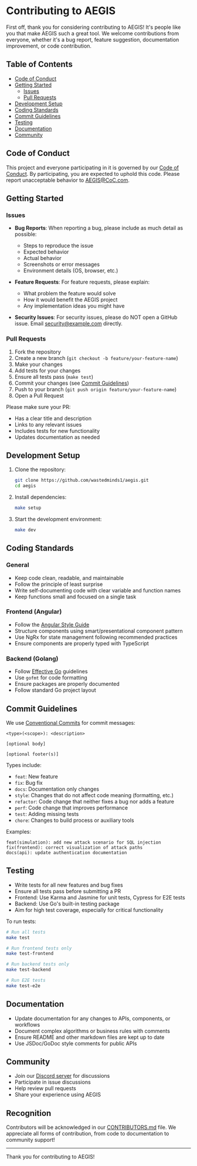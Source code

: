 # Contributing to AEGIS

First off, thank you for considering contributing to AEGIS! It's people like you that make AEGIS such a great tool. We welcome contributions from everyone, whether it's a bug report, feature suggestion, documentation improvement, or code contribution.

## Table of Contents

- [Code of Conduct](#code-of-conduct)
- [Getting Started](#getting-started)
  - [Issues](#issues)
  - [Pull Requests](#pull-requests)
- [Development Setup](#development-setup)
- [Coding Standards](#coding-standards)
- [Commit Guidelines](#commit-guidelines)
- [Testing](#testing)
- [Documentation](#documentation)
- [Community](#community)

## Code of Conduct

This project and everyone participating in it is governed by our [Code of Conduct](CODE_OF_CONDUCT.md). By participating, you are expected to uphold this code. Please report unacceptable behavior to [AEGIS@CoC.com](mailto:merlin.hellbach@icloud.com).

## Getting Started

### Issues

- **Bug Reports**: When reporting a bug, please include as much detail as possible:
  - Steps to reproduce the issue
  - Expected behavior
  - Actual behavior
  - Screenshots or error messages
  - Environment details (OS, browser, etc.)

- **Feature Requests**: For feature requests, please explain:
  - What problem the feature would solve
  - How it would benefit the AEGIS project
  - Any implementation ideas you might have

- **Security Issues**: For security issues, please do NOT open a GitHub issue. Email [security@example.com](mailto:security@example.com) directly.

### Pull Requests

1. Fork the repository
2. Create a new branch (`git checkout -b feature/your-feature-name`)
3. Make your changes
4. Add tests for your changes
5. Ensure all tests pass (`make test`)
6. Commit your changes (see [Commit Guidelines](#commit-guidelines))
7. Push to your branch (`git push origin feature/your-feature-name`)
8. Open a Pull Request

Please make sure your PR:
- Has a clear title and description
- Links to any relevant issues
- Includes tests for new functionality
- Updates documentation as needed

## Development Setup

1. Clone the repository:
   ```bash
   git clone https://github.com/wastedminds1/aegis.git
   cd aegis
   ```

2. Install dependencies:
   ```bash
   make setup
   ```

3. Start the development environment:
   ```bash
   make dev
   ```

## Coding Standards

### General

- Keep code clean, readable, and maintainable
- Follow the principle of least surprise
- Write self-documenting code with clear variable and function names
- Keep functions small and focused on a single task

### Frontend (Angular)

- Follow the [Angular Style Guide](https://angular.io/guide/styleguide)
- Structure components using smart/presentational component pattern
- Use NgRx for state management following recommended practices
- Ensure components are properly typed with TypeScript

### Backend (Golang)

- Follow [Effective Go](https://golang.org/doc/effective_go) guidelines
- Use `gofmt` for code formatting
- Ensure packages are properly documented
- Follow standard Go project layout

## Commit Guidelines

We use [Conventional Commits](https://www.conventionalcommits.org/) for commit messages:

```
<type>(<scope>): <description>

[optional body]

[optional footer(s)]
```

Types include:
- `feat`: New feature
- `fix`: Bug fix
- `docs`: Documentation only changes
- `style`: Changes that do not affect code meaning (formatting, etc.)
- `refactor`: Code change that neither fixes a bug nor adds a feature
- `perf`: Code change that improves performance
- `test`: Adding missing tests
- `chore`: Changes to build process or auxiliary tools

Examples:
```
feat(simulation): add new attack scenario for SQL injection
fix(frontend): correct visualization of attack paths
docs(api): update authentication documentation
```

## Testing

- Write tests for all new features and bug fixes
- Ensure all tests pass before submitting a PR
- Frontend: Use Karma and Jasmine for unit tests, Cypress for E2E tests
- Backend: Use Go's built-in testing package
- Aim for high test coverage, especially for critical functionality

To run tests:
```bash
# Run all tests
make test

# Run frontend tests only
make test-frontend

# Run backend tests only
make test-backend

# Run E2E tests
make test-e2e
```

## Documentation

- Update documentation for any changes to APIs, components, or workflows
- Document complex algorithms or business rules with comments
- Ensure README and other markdown files are kept up to date
- Use JSDoc/GoDoc style comments for public APIs

## Community

- Join our [Discord server](https://discord.gg/example) for discussions
- Participate in issue discussions
- Help review pull requests
- Share your experience using AEGIS

## Recognition

Contributors will be acknowledged in our [CONTRIBUTORS.md](CONTRIBUTORS.md) file. We appreciate all forms of contribution, from code to documentation to community support!

---

Thank you for contributing to AEGIS!
